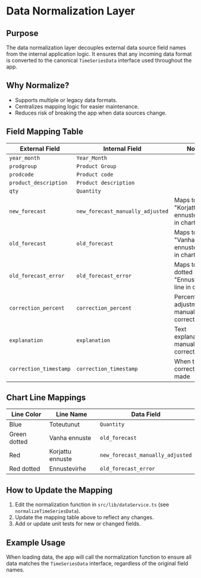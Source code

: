 # Data Normalization Layer

## Purpose
The data normalization layer decouples external data source field names from the internal application logic. It ensures that any incoming data format is converted to the canonical `TimeSeriesData` interface used throughout the app.

## Why Normalize?
- Supports multiple or legacy data formats.
- Centralizes mapping logic for easier maintenance.
- Reduces risk of breaking the app when data sources change.

## Field Mapping Table
| External Field         | Internal Field                  | Notes |
|-----------------------|--------------------------------|-------|
| `year_month`          | `Year_Month`                   |       |
| `prodgroup`           | `Product Group`                |       |
| `prodcode`            | `Product code`                 |       |
| `product_description` | `Product description`          |       |
| `qty`                 | `Quantity`                     |       |
| `new_forecast`        | `new_forecast_manually_adjusted`| Maps to red "Korjattu ennuste" line in chart |
| `old_forecast`        | `old_forecast`                 | Maps to green "Vanha ennuste" line in chart |
| `old_forecast_error`  | `old_forecast_error`          | Maps to red dotted "Ennustevirhe" line in chart |
| `correction_percent`  | `correction_percent`          | Percentage adjustment for manual corrections |
| `explanation`         | `explanation`                 | Text explanation for manual corrections |
| `correction_timestamp`| `correction_timestamp`        | When the correction was made |

## Chart Line Mappings
| Line Color | Line Name | Data Field |
|------------|-----------|------------|
| Blue | Toteutunut | `Quantity` |
| Green dotted | Vanha ennuste | `old_forecast` |
| Red | Korjattu ennuste | `new_forecast_manually_adjusted` |
| Red dotted | Ennustevirhe | `old_forecast_error` |

## How to Update the Mapping
1. Edit the normalization function in `src/lib/dataService.ts` (see `normalizeTimeSeriesData`).
2. Update the mapping table above to reflect any changes.
3. Add or update unit tests for new or changed fields.

## Example Usage
When loading data, the app will call the normalization function to ensure all data matches the `TimeSeriesData` interface, regardless of the original field names. 